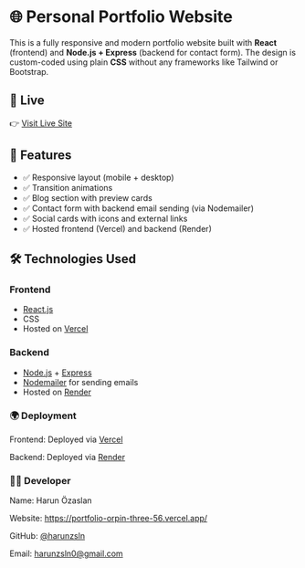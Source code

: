 # 🌐 Personal Portfolio Website

This is a fully responsive and modern portfolio website built with **React** (frontend) and **Node.js + Express** (backend for contact form). The design is custom-coded using plain **CSS** without any frameworks like Tailwind or Bootstrap.

## 🔗 Live

👉 [Visit Live Site](https://your-portfolio.vercel.app)


## 🚀 Features

- ✅ Responsive layout (mobile + desktop)
- ✅ Transition animations
- ✅ Blog section with preview cards
- ✅ Contact form with backend email sending (via Nodemailer)
- ✅ Social cards with icons and external links
- ✅ Hosted frontend (Vercel) and backend (Render)
## 🛠️ Technologies Used

### Frontend
- [React.js](https://reactjs.org/)
- CSS 
- Hosted on [Vercel](https://vercel.com)

### Backend
- [Node.js](https://nodejs.org/) + [Express](https://expressjs.com/)
- [Nodemailer](https://nodemailer.com/) for sending emails
- Hosted on [Render](https://render.com/) 


### 🌍 Deployment

Frontend: Deployed via [Vercel](https://vercel.com)

Backend: Deployed via [Render](https://render.com/)

### 👨‍💻 Developer
Name: Harun Özaslan

Website: https://portfolio-orpin-three-56.vercel.app/

GitHub: [@harunzsln](https://github.com/harunzsln)

Email: harunzsln0@gmail.com


